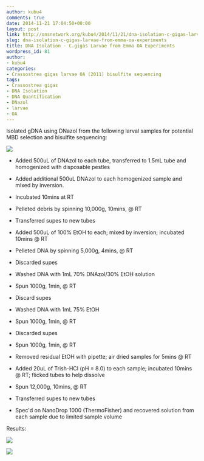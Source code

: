 ```yaml
---
author: kubu4
comments: true
date: 2014-11-21 17:04:50+00:00
layout: post
link: http://onsnetwork.org/kubu4/2014/11/21/dna-isolation-c-gigas-larvae-from-emma-oa-experiments/
slug: dna-isolation-c-gigas-larvae-from-emma-oa-experiments
title: DNA Isolation - C.gigas Larvae from Emma OA Experiments
wordpress_id: 81
author:
- kubu4
categories:
- Crassostrea gigas larvae OA (2011) bisulfite sequencing
tags:
- Crassostrea gigas
- DNA Isolation
- DNA Quantification
- DNazol
- larvae
- OA
---
```


Isolated gDNA using DNazol from the following larval samples for potential MBD selection and bisulfite sequencing:

![](http://eagle.fish.washington.edu/Arabidopsis/20141121%20-%20Gigas%20larvae%20OA%20tubes.jpg)

- Added 500uL of DNAzol to each tube, transferred to 1.5mL tube and homogenized with disposable pestles

- Added additional 500uL DNAzol to each homogenized sample and mixed by inversion.

- Incubated 10mins at RT

- Pelleted debris by spinning 10,000g, 10mins, @ RT

- Transferred supes to new tubes

- Added 500uL of 100% EtOH to each; mixed by inversion; incubated 10mins @ RT

- Pelleted DNA by spinning 5,000g, 4mins, @ RT

- Discarded supes

- Washed DNA with 1mL 70% DNAzol/30% EtOH solution

- Spun 1000g, 1min, @ RT

- Discard supes

- Washed DNA with 1mL 75% EtOH

- Spun 1000g, 1min, @ RT

- Discarded supes

- Spun 1000g, 1min, @ RT

- Removed residual EtOH with pipette; air dried samples for 5mins @ RT

- Added 20uL of Trish-HCl (pH = 8.0) to each sample; incubated 10mins @ RT; flicked tubes to help dissolve

- Spun 12,000g, 10mins, @ RT

- Transferred supes to new tubes

- Spec'd on NanoDrop 1000 (ThermoFisher) and recovered solution from each sample due to limited sample volume

Results:

![](http://eagle.fish.washington.edu/Arabidopsis/20141121%20-%20Gigas%20larvae%20OA%20gDNA%20ODs-01.JPG)

![](http://eagle.fish.washington.edu/Arabidopsis/20141121%20-%20Gigas%20larvae%20OA%20gDNA%20ODs%20Plots.JPG)
